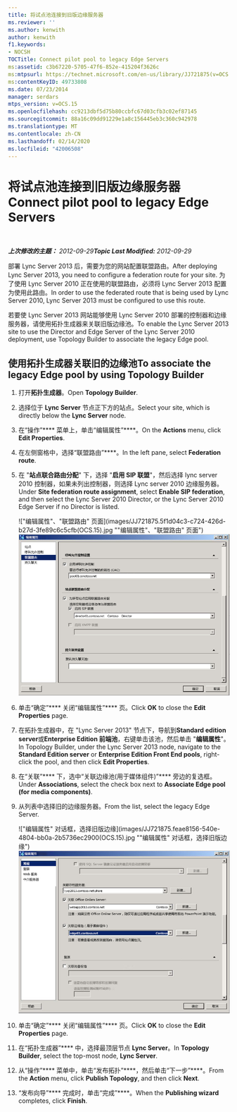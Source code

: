```yaml
---
title: 将试点池连接到旧版边缘服务器
ms.reviewer: ''
ms.author: kenwith
author: kenwith
f1.keywords:
- NOCSH
TOCTitle: Connect pilot pool to legacy Edge Servers
ms:assetid: c3b67220-5705-47f6-852e-415204f3626c
ms:mtpsurl: https://technet.microsoft.com/en-us/library/JJ721875(v=OCS.15)
ms:contentKeyID: 49733808
ms.date: 07/23/2014
manager: serdars
mtps_version: v=OCS.15
ms.openlocfilehash: cc9213dbf5d75b80ccbfc67d03cfb3c02ef87145
ms.sourcegitcommit: 88a16c09dd91229e1a8c156445eb3c360c942978
ms.translationtype: MT
ms.contentlocale: zh-CN
ms.lasthandoff: 02/14/2020
ms.locfileid: "42006508"
---
```

<div data-xmlns="http://www.w3.org/1999/xhtml">

<div class="topic" data-xmlns="http://www.w3.org/1999/xhtml" data-msxsl="urn:schemas-microsoft-com:xslt" data-cs="http://msdn.microsoft.com/">

<div data-asp="http://msdn2.microsoft.com/asp">

# <a name="connect-pilot-pool-to-legacy-edge-servers"></a><span data-ttu-id="af48a-102">将试点池连接到旧版边缘服务器</span><span class="sxs-lookup"><span data-stu-id="af48a-102">Connect pilot pool to legacy Edge Servers</span></span>

</div>

<div id="mainSection">

<div id="mainBody">

<span> </span>

<span data-ttu-id="af48a-103">_**上次修改的主题：** 2012-09-29_</span><span class="sxs-lookup"><span data-stu-id="af48a-103">_**Topic Last Modified:** 2012-09-29_</span></span>

<span data-ttu-id="af48a-104">部署 Lync Server 2013 后，需要为您的网站配置联盟路由。</span><span class="sxs-lookup"><span data-stu-id="af48a-104">After deploying Lync Server 2013, you need to configure a federation route for your site.</span></span> <span data-ttu-id="af48a-105">为了使用 Lync Server 2010 正在使用的联盟路由，必须将 Lync Server 2013 配置为使用此路由。</span><span class="sxs-lookup"><span data-stu-id="af48a-105">In order to use the federated route that is being used by Lync Server 2010, Lync Server 2013 must be configured to use this route.</span></span>

<span data-ttu-id="af48a-106">若要使 Lync Server 2013 网站能够使用 Lync Server 2010 部署的控制器和边缘服务器，请使用拓扑生成器来关联旧版边缘池。</span><span class="sxs-lookup"><span data-stu-id="af48a-106">To enable the Lync Server 2013 site to use the Director and Edge Server of the Lync Server 2010 deployment, use Topology Builder to associate the legacy Edge pool.</span></span>

<div>

## <a name="to-associate-the-legacy-edge-pool-by-using-topology-builder"></a><span data-ttu-id="af48a-107">使用拓扑生成器关联旧的边缘池</span><span class="sxs-lookup"><span data-stu-id="af48a-107">To associate the legacy Edge pool by using Topology Builder</span></span>

1.  <span data-ttu-id="af48a-108">打开**拓扑生成器**。</span><span class="sxs-lookup"><span data-stu-id="af48a-108">Open **Topology Builder**.</span></span>

2.  <span data-ttu-id="af48a-109">选择位于 **Lync Server** 节点正下方的站点。</span><span class="sxs-lookup"><span data-stu-id="af48a-109">Select your site, which is directly below the **Lync Server** node.</span></span>

3.  <span data-ttu-id="af48a-110">在“操作”\*\*\*\* 菜单上，单击“编辑属性”\*\*\*\*。</span><span class="sxs-lookup"><span data-stu-id="af48a-110">On the **Actions** menu, click **Edit Properties**.</span></span>

4.  <span data-ttu-id="af48a-111">在左侧窗格中，选择“联盟路由”\*\*\*\*。</span><span class="sxs-lookup"><span data-stu-id="af48a-111">In the left pane, select **Federation route**.</span></span>

5.  <span data-ttu-id="af48a-112">在 "**站点联合路由分配**" 下，选择 "**启用 SIP 联盟**"，然后选择 lync server 2010 控制器，如果未列出控制器，则选择 Lync server 2010 边缘服务器。</span><span class="sxs-lookup"><span data-stu-id="af48a-112">Under **Site federation route assignment**, select **Enable SIP federation**, and then select the Lync Server 2010 Director, or the Lync Server 2010 Edge Server if no Director is listed.</span></span>
    
    <span data-ttu-id="af48a-113">!["编辑属性"、"联盟路由" 页面](images/JJ721875.5f1d04c3-c724-426d-b27d-3fe89c6c5cfb(OCS.15).jpg ""编辑属性"、"联盟路由" 页面")</span><span class="sxs-lookup"><span data-stu-id="af48a-113">![Edit Properties, Federation route page](images/JJ721875.5f1d04c3-c724-426d-b27d-3fe89c6c5cfb(OCS.15).jpg "Edit Properties, Federation route page")</span></span>  

6.  <span data-ttu-id="af48a-114">单击“确定”\*\*\*\* 关闭“编辑属性”\*\*\*\* 页。</span><span class="sxs-lookup"><span data-stu-id="af48a-114">Click **OK** to close the **Edit Properties** page.</span></span>

7.  <span data-ttu-id="af48a-115">在拓扑生成器中，在 "Lync Server 2013" 节点下，导航到**Standard edition server**或**Enterprise Edition 前端池**，右键单击该池，然后单击 "**编辑属性**"。</span><span class="sxs-lookup"><span data-stu-id="af48a-115">In Topology Builder, under the Lync Server 2013 node, navigate to the **Standard Edition server** or **Enterprise Edition Front End pools**, right-click the pool, and then click **Edit Properties**.</span></span>

8.  <span data-ttu-id="af48a-116">在“关联”\*\*\*\* 下，选中“关联边缘池(用于媒体组件)”\*\*\*\* 旁边的复选框。</span><span class="sxs-lookup"><span data-stu-id="af48a-116">Under **Associations**, select the check box next to **Associate Edge pool (for media components)**.</span></span>

9.  <span data-ttu-id="af48a-117">从列表中选择旧的边缘服务器。</span><span class="sxs-lookup"><span data-stu-id="af48a-117">From the list, select the legacy Edge Server.</span></span>
    
    <span data-ttu-id="af48a-118">!["编辑属性" 对话框，选择旧版边缘](images/JJ721875.feae8156-540e-4804-bb0a-2b5736ec2900(OCS.15).jpg ""编辑属性" 对话框，选择旧版边缘")</span><span class="sxs-lookup"><span data-stu-id="af48a-118">![Edit Properties dialog, selecting the legacy Edge](images/JJ721875.feae8156-540e-4804-bb0a-2b5736ec2900(OCS.15).jpg "Edit Properties dialog, selecting the legacy Edge")</span></span>  

10. <span data-ttu-id="af48a-119">单击“确定”\*\*\*\* 关闭“编辑属性”\*\*\*\* 页。</span><span class="sxs-lookup"><span data-stu-id="af48a-119">Click **OK** to close the **Edit Properties** page.</span></span>

11. <span data-ttu-id="af48a-120">在“拓扑生成器”\*\*\*\* 中，选择最顶层节点 **Lync Server**。</span><span class="sxs-lookup"><span data-stu-id="af48a-120">In **Topology Builder**, select the top-most node, **Lync Server**.</span></span>

12. <span data-ttu-id="af48a-121">从“操作”\*\*\*\* 菜单中，单击“发布拓扑”\*\*\*\*，然后单击“下一步”\*\*\*\*。</span><span class="sxs-lookup"><span data-stu-id="af48a-121">From the **Action** menu, click **Publish Topology**, and then click **Next**.</span></span>

13. <span data-ttu-id="af48a-122">“发布向导”\*\*\*\* 完成时，单击“完成”\*\*\*\*。</span><span class="sxs-lookup"><span data-stu-id="af48a-122">When the **Publishing wizard** completes, click **Finish**.</span></span>

</div>

</div>

<span> </span>

</div>

</div>

</div>

